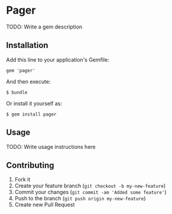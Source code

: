 # Pager

TODO: Write a gem description

## Installation

Add this line to your application's Gemfile:

    gem 'pager'

And then execute:

    $ bundle

Or install it yourself as:

    $ gem install pager

## Usage

TODO: Write usage instructions here

## Contributing

1. Fork it
2. Create your feature branch (`git checkout -b my-new-feature`)
3. Commit your changes (`git commit -am 'Added some feature'`)
4. Push to the branch (`git push origin my-new-feature`)
5. Create new Pull Request
